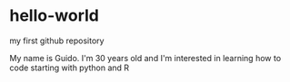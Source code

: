 # hello-world
my first github repository

My name is Guido. I'm 30 years old and I'm interested in learning how to code starting with python and R
